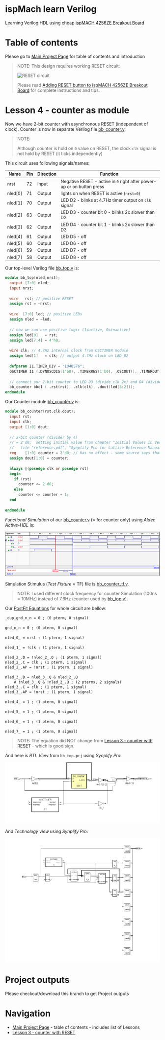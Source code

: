 # ispMach learn Verilog

Learning Verilog HDL using cheap [ispMACH 4256ZE Breakout Board][]

# Table of contents

Please go to [Main Project Page] for table of contents and introduction

> NOTE: This design requires working RESET circuit:
>
> ![RESET circuit](https://raw.githubusercontent.com/wiki/hpaluch/hpaluch.github.io/files/latt_reset_schema_cut.png)
>
> Please read [Adding RESET button to ispMACH 4256ZE Breakout Board][] for
> complete instructions and tips.

# Lesson 4 - counter as module

Now we have 2-bit counter with asynchronous RESET (independent of clock).
Counter is now in separate Verilog file [bb_counter.v].

> NOTE:
>
> Although counter is hold on `0` value on RESET, the
> clock `clk` signal is not hold by RESET (it ticks independently)

This circuit uses following signals/names:

Name|Pin|Direction|Function
----|---|---------|--------
nrst|72|Input|Negative RESET - active in `0` right after power-up or on button press
nled[0]|71|Output|lights on when RESET is active (`nrst=0`)
nled[1]|70|Output|LED D2 - blinks at 4.7Hz timer output on `clk` signal
nled[2]|63|Output|LED D3 - counter bit 0 - blinks 2x slower than D2
nled[3]|62|Output|LED D4 - counter bit 1 - blinks 2x slower than D3
nled[4]|61|Output|LED D5 - off
nled[5]|60|Output|LED D6 - off
nled[6]|59|Output|LED D7 - off
nled[7]|58|Output|LED D8 - off

Our top-level Verilog file [bb_top.v] is:
```verilog
module bb_top(nled,nrst);
  output [7:0] nled;
  input nrst;

  wire   rst; // positive RESET
  assign rst = ~nrst;

  wire  [7:0] led; // positive LEDs
  assign nled = ~led;

  // now we can use positive logic (1=active, 0=inactive)
  assign led[0]   = rst;
  assign led[7:4] = 4'h0;

  wire clk; // 4.7Hz internal clock from OSCTIMER module  
  assign led[1]   = clk; // output 4.7Hz clock on LED D2

  defparam I1.TIMER_DIV = "1048576";
  OSCTIMER I1 (.DYNOSCDIS(1'b0), .TIMERRES(1'b0), .OSCOUT(), .TIMEROUT(clk) );

  // connect our 2-bit counter to LED D3 (divide clk 2x) and D4 (divide clk 4x)
  bb_counter bbc1 ( .rst(rst), .clk(clk), .dout(led[3:2]));
endmodule
```

Our Counter module [bb_counter.v] is:
```verilog
module bb_counter(rst,clk,dout);
  input rst;
  input clk;
  output [1:0] dout;

  // 2-bit counter (divider by 4)
  // = 2'd0;  setting initial value from chapter "Initial Values in Verilog", page 315
  //   file "reference.pdf", "Synplify Pro for Lattice Reference Manual"
  reg    [1:0] counter = 2'd0; // Has no effect - some source says that 0 is default (maybe that reason?)
  assign dout[1:0] = counter;

  always @(posedge clk or posedge rst)
  begin
    if (rst)
      counter <= 2'd0;
    else
      counter <= counter + 1;
  end

endmodule
```

_Functional Simulation_ of our [bb_counter.v] (= for counter only)
using _Aldec Active-HDL_ is:

![bb_counter functional simulation](https://raw.githubusercontent.com/hpaluch/ispMach-learn-verilog/b-lesson4-counter-module/images/func-sim0.png)

Simulation Stimulus (_Test Fixture_ = TF) file is [bb_counter_tf.v].

> NOTE: I used different clock frequency for counter Simulation 
> (100ns = 10MHz) instead of 7.6Hz (counter used by [bb_top.v]).

Our [PostFit Equations] for whole circuit are bellow:
```
_dup_gnd_n_n = 0 ; (0 pterm, 0 signal)

gnd_n_n = 0 ; (0 pterm, 0 signal)

nled_0_ = nrst ; (1 pterm, 1 signal)

nled_1_ = !clk ; (1 pterm, 1 signal)

nled_2_.D = !nled_2_.Q ; (1 pterm, 1 signal)
nled_2_.C = clk ; (1 pterm, 1 signal)
nled_2_.AP = !nrst ; (1 pterm, 1 signal)

nled_3_.D = nled_3_.Q & nled_2_.Q
    # !nled_3_.Q & !nled_2_.Q ; (2 pterms, 2 signals)
nled_3_.C = clk ; (1 pterm, 1 signal)
nled_3_.AP = !nrst ; (1 pterm, 1 signal)

nled_4_ = 1 ; (1 pterm, 0 signal)

nled_5_ = 1 ; (1 pterm, 0 signal)

nled_6_ = 1 ; (1 pterm, 0 signal)

nled_7_ = 1 ; (1 pterm, 0 signal)
```

> NOTE: The equation did NOT change
> from [Lesson 3 - counter with RESET][] - which is good sign.


And here is _RTL View_ from `bb_top.prj` using _Synplify Pro_:

![RTL View](https://raw.githubusercontent.com/hpaluch/ispMach-learn-verilog/b-lesson4-counter-module/images/rtl-view.png)
            
And _Technology view_ using _Synplify Pro_:

![Technology View](https://raw.githubusercontent.com/hpaluch/ispMach-learn-verilog/b-lesson4-counter-module/images/tech-view.png)            

# Project outputs

Please checkout/download this branch to get Project outputs

# Navigation

* [Main Project Page][] - table of contents - includes list of Lessons
* [Lesson 3 - counter with RESET][] 


[ispMACH 4256ZE Breakout Board]: http://www.latticesemi.com/Products/DevelopmentBoardsAndKits/ispMACH4256ZEBreakoutBoard.aspx
[Getting started with ispMACH 4256ZE Breakout Board]: https://github.com/hpaluch/hpaluch.github.io/wiki/Getting-started-with-ispMACH-4256ZE-Breakout-Board
[Adding RESET button to ispMACH 4256ZE Breakout Board]: https://github.com/hpaluch/hpaluch.github.io/wiki/Adding-RESET-button-to-ispMACH-4256ZE-Breakout-Board
[JEDEC]: https://github.com/hpaluch/ispMach-learn-verilog/blob/b-lesson4-counter-module/bb_learn.jed 
[bb_top.v]: https://github.com/hpaluch/ispMach-learn-verilog/blob/b-lesson4-counter-module/bb_top.v
[bb_counter.v]: https://github.com/hpaluch/ispMach-learn-verilog/blob/b-lesson4-counter-module/bb_counter.v
[bb_counter_tf.v]: https://github.com/hpaluch/ispMach-learn-verilog/blob/b-lesson4-counter-module/bb_counter_tf.v
[Main Project Page]: https://github.com/hpaluch/ispMach-learn-verilog
[PostFit Equations]: https://github.com/hpaluch/ispMach-learn-verilog/blob/b-lesson4-counter-module/equations.txt
[Lesson 3 - counter with RESET]:  https://github.com/hpaluch/ispMach-learn-verilog/tree/b-lesson3-counter-w-rst
